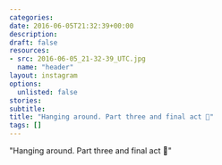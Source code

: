 ```yaml
---
categories:
date: 2016-06-05T21:32:39+00:00
description:
draft: false
resources:
- src: 2016-06-05_21-32-39_UTC.jpg
  name: "header"
layout: instagram
options:
  unlisted: false
stories:
subtitle:
title: "Hanging around. Part three and final act 🙂"
tags: []
---
```


"Hanging around. Part three and final act 🙂"
